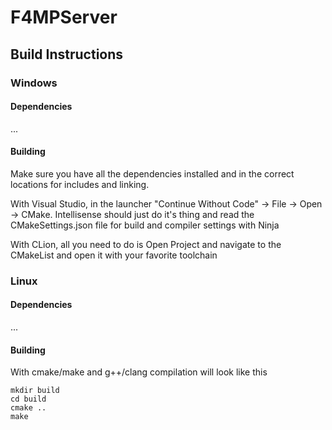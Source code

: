 # F4MPServer

## Build Instructions

### Windows

#### Dependencies 

...

#### Building

Make sure you have all the dependencies installed and in the correct locations for includes and linking.

With Visual Studio, in the launcher "Continue Without Code" -> File -> Open -> CMake.
Intellisense should just do it's thing and read the CMakeSettings.json file for build and compiler settings with Ninja 

With CLion, all you need to do is Open Project and navigate to the CMakeList and open it with your favorite toolchain

### Linux

#### Dependencies

...
 
#### Building

With cmake/make and g++/clang compilation will look like this

```
mkdir build
cd build
cmake ..
make
```
